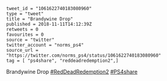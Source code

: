 ```
tweet_id = "1061622740183080960"
type = "tweet"
title = "Brandywine Drop"
published = 2018-11-11T14:12:39Z
retweets = 0
favourites = 0
source = "twitter"
twitter_account = "norms_ps4"
source_url = "https://twitter.com/norms_ps4/status/1061622740183080960"
tag = [ "ps4share", "reddeadredemption2",]
```

Brandywine Drop [#RedDeadRedemption2](/tags/reddeadredemption2/) [#PS4share](/tags/ps4share/)

<p class='image'><img src='http://mnf.m17s.net/2018/11/11/DrukQLxX0AIisvp.jpg' alt=''></p>

